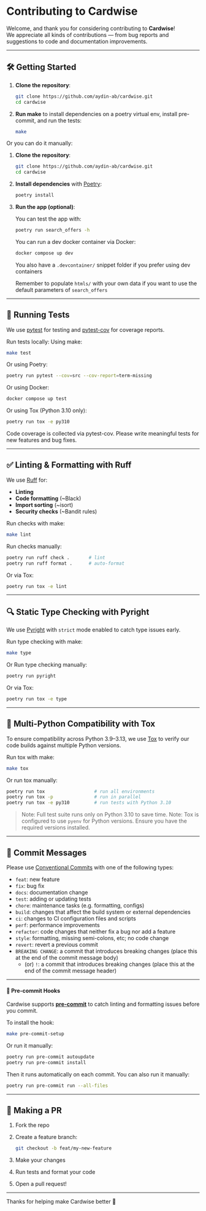 # Contributing to Cardwise

Welcome, and thank you for considering contributing to **Cardwise**!  
We appreciate all kinds of contributions — from bug reports and suggestions to code and documentation improvements.

---

## 🛠️ Getting Started

1. **Clone the repository**:
   ```bash
   git clone https://github.com/aydin-ab/cardwise.git
   cd cardwise
    ```
    
2. **Run make** to install dependencies on a poetry virtual env, install pre-commit, and run the tests:
   ```bash
   make
   ```

Or you can do it manually:
1. **Clone the repository**:
   ```bash
   git clone https://github.com/aydin-ab/cardwise.git
   cd cardwise
    ```

2. **Install dependencies** with [Poetry](https://python-poetry.org/docs/#installation):

   ```bash
   poetry install
   ```

3. **Run the app (optional)**:

    You can test the app with:
    ```bash
    poetry run search_offers -h
    ```

    You can run a dev docker container via Docker:

   ```bash
   docker compose up dev
   ```

   You also have a `.devcontainer/` snippet folder if you prefer using dev containers

   Remember to populate `htmls/` with your own data if you want to use the default parameters of `search_offers`

---

## 🧪 Running Tests

We use [pytest](https://docs.pytest.org/en/stable/getting-started.html) for testing and [pytest-cov](https://pytest-cov.readthedocs.io/en/latest/readme.html) for coverage reports.

Run tests locally:
Using make:
```bash
make test
```
Or using Poetry:

```bash
poetry run pytest --cov=src --cov-report=term-missing
```

Or using Docker:

```bash
docker compose up test
```

Or using Tox (Python 3.10 only):
```bash
poetry run tox -e py310
```

Code coverage is collected via pytest-cov. Please write meaningful tests for new features and bug fixes.


---

## ✅ **Linting & Formatting with Ruff**

We use [Ruff](https://docs.astral.sh/ruff/installation/) for:

* **Linting**
* **Code formatting** (~Black)
* **Import sorting** (~isort)
* **Security checks** (~Bandit rules)

Run checks with make:

```bash
make lint
```

Run checks manually:

```bash
poetry run ruff check .       # lint
poetry run ruff format .      # auto-format
```

Or via Tox:

```bash
poetry run tox -e lint
```

---

## 🔍 **Static Type Checking with Pyright**

We use [Pyright](https://github.com/microsoft/pyright) with `strict` mode enabled to catch type issues early.

Run type checking with make:
```bash
make type
```

Or Run type checking manually:

```bash
poetry run pyright
```

Or via Tox:

```bash
poetry run tox -e type
```

---

## 🧪 **Multi-Python Compatibility with Tox**

To ensure compatibility across Python 3.9–3.13, we use [Tox](https://tox.readthedocs.io/) to verify our code builds against multiple Python versions.

Run tox with make:
```bash
make tox
```

Or run tox manually:

```bash
poetry run tox                  # run all environments
poetry run tox -p               # run in parallel
poetry run tox -e py310         # run tests with Python 3.10
```

> Note: Full test suite runs only on Python 3.10 to save time.
> Note: Tox is configured to use `pyenv` for Python versions. Ensure you have the required versions installed.

---

## 📝 Commit Messages

Please use [Conventional Commits](https://www.conventionalcommits.org/) with one of the following types:

* `feat`: new feature
* `fix`: bug fix
* `docs`: documentation change
* `test`: adding or updating tests
* `chore`: maintenance tasks (e.g. formatting, configs)
* `build`: changes that affect the build system or external dependencies
* `ci`: changes to CI configuration files and scripts
* `perf`: performance improvements
* `refactor`: code changes that neither fix a bug nor add a feature
* `style`: formatting, missing semi-colons, etc; no code change
* `revert`: revert a previous commit
* `BREAKING CHANGE`: a commit that introduces breaking changes (place this at the end of the commit message body)
    * (or) `!`: a commit that introduces breaking changes (place this at the end of the commit message header)

---

#### 🔄 **Pre-commit Hooks**

Cardwise supports [**pre-commit**](https://pre-commit.com/) to catch linting and formatting issues before you commit.

To install the hook:

```bash
make pre-commit-setup
```

Or run it manually:

```bash
poetry run pre-commit autoupdate
poetry run pre-commit install
```

Then it runs automatically on each commit. You can also run it manually:

```bash
poetry run pre-commit run --all-files
```

---


## 🚀 Making a PR

1. Fork the repo
2. Create a feature branch:

   ```bash
   git checkout -b feat/my-new-feature
   ```
3. Make your changes
4. Run tests and format your code
5. Open a pull request!

---

Thanks for helping make Cardwise better 💜
